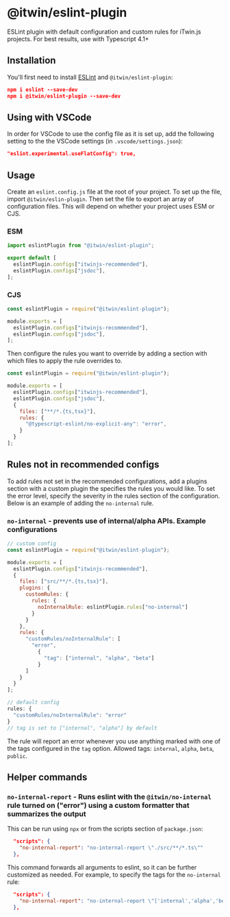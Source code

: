 # @itwin/eslint-plugin

ESLint plugin with default configuration and custom rules for iTwin.js projects. For best results, use with Typescript 4.1+

## Installation

You'll first need to install [ESLint](http://eslint.org) and `@itwin/eslint-plugin`:

```json
npm i eslint --save-dev
npm i @itwin/eslint-plugin --save-dev
```

## Using with VSCode

In order for VSCode to use the config file as it is set up, add the following setting to the the VSCode settings (in `.vscode/settings.json`):

```json
"eslint.experimental.useFlatConfig": true,
```

## Usage

Create an `eslint.config.js` file at the root of your project. To set up the file, import `@itwin/eslin-plugin`. Then set the file to export an array of configuration files. This will depend on whether your project uses ESM or CJS.

### ESM
```javascript
import eslintPlugin from "@itwin/eslint-plugin";

export default [
  eslintPlugin.configs["itwinjs-recommended"],
  eslintPlugin.configs["jsdoc"],
];
```
### CJS
```javascript
const eslintPlugin = require("@itwin/eslint-plugin");

module.exports = [
  eslintPlugin.configs["itwinjs-recommended"],
  eslintPlugin.configs["jsdoc"],
];
```

Then configure the rules you want to override by adding a section with which files to apply the rule overrides to.

```javascript
const eslintPlugin = require("@itwin/eslint-plugin");

module.exports = [
  eslintPlugin.configs["itwinjs-recommended"],
  eslintPlugin.configs["jsdoc"],
  {
    files: ["**/*.{ts,tsx}"],
    rules: {
      "@typescript-eslint/no-explicit-any": "error",
    }
  }
];
```

## Rules not in recommended configs

To add rules not set in the recommended configurations, add a plugins section with a custom plugin the specifies the rules you would like. To set the error level, specify the severity in the rules section of the configuration. Below is an example of adding the `no-internal` rule.

### `no-internal` - prevents use of internal/alpha APIs. Example configurations

```javascript
// custom config
const eslintPlugin = require("@itwin/eslint-plugin");

module.exports = [
  eslintPlugin.configs["itwinjs-recommended"],
  {
    files: ["src/**/*.{ts,tsx}"],
    plugins: {
      customRules: {
        rules: {
          noInternalRule: eslintPlugin.rules["no-internal"]
        }
      }
    },
    rules: {
      "customRules/noInternalRule": [
        "error",
          {
            "tag": ["internal", "alpha", "beta"]
          }
      ]
    }
  }
];
```

```javascript
// default config
rules: {
  "customRules/noInternalRule": "error"
}
// tag is set to ["internal", "alpha"] by default
```

The rule will report an error whenever you use anything marked with one of the tags configured in the `tag` option.
Allowed tags: `internal`, `alpha`, `beta`, `public`.

## Helper commands

### `no-internal-report` - Runs eslint with the `@itwin/no-internal` rule turned on ("error") using a custom formatter that summarizes the output

This can be run using `npx` or from the scripts section of `package.json`:

```json
  "scripts": {
    "no-internal-report": "no-internal-report \"./src/**/*.ts\""
  },

```

This command forwards all arguments to eslint, so it can be further customized as needed. For example, to specify the tags for the `no-internal` rule:

```json
  "scripts": {
    "no-internal-report": "no-internal-report \"['internal','alpha','beta']\" \"src/**/*.ts\""
  },

```
